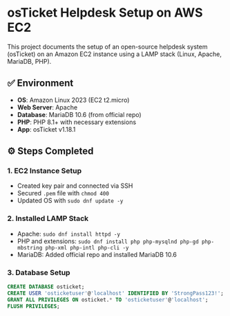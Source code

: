 # osTicket Helpdesk Setup on AWS EC2

This project documents the setup of an open-source helpdesk system (osTicket) on an Amazon EC2 instance using a LAMP stack (Linux, Apache, MariaDB, PHP).

## ✅ Environment

- **OS**: Amazon Linux 2023 (EC2 t2.micro)
- **Web Server**: Apache
- **Database**: MariaDB 10.6 (from official repo)
- **PHP**: PHP 8.1+ with necessary extensions
- **App**: osTicket v1.18.1

## ⚙️ Steps Completed

### 1. EC2 Instance Setup
- Created key pair and connected via SSH
- Secured `.pem` file with `chmod 400`
- Updated OS with `sudo dnf update -y`

### 2. Installed LAMP Stack
- Apache: `sudo dnf install httpd -y`
- PHP and extensions: `sudo dnf install php php-mysqlnd php-gd php-mbstring php-xml php-intl php-cli -y`
- MariaDB: Added official repo and installed MariaDB 10.6

### 3. Database Setup
```sql
CREATE DATABASE osticket;
CREATE USER 'osticketuser'@'localhost' IDENTIFIED BY 'StrongPass123!';
GRANT ALL PRIVILEGES ON osticket.* TO 'osticketuser'@'localhost';
FLUSH PRIVILEGES;

